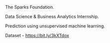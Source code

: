The Sparks Foundation.

Data Science & Business Analytics Internship.

Prediction using unsupervised machine learning.

Dataset - https://bit.ly/3kXTdox
